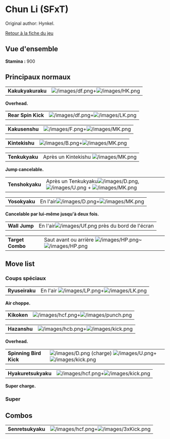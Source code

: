 # Chun Li (SFxT)

Original author: Hynkel.

[Retour à la fiche du jeu](Street_Fighter_x_Tekken "wikilink")

## Vue d'ensemble

**Stamina :** 900

## Principaux normaux

|                   |                                                                           |
|-------------------|---------------------------------------------------------------------------|
| **Kakukyakuraku** | ![](/images/df.png "/images/df.png")+![](/images/HK.png "/images/HK.png") |

**Overhead.**

|                    |                                                                           |
|--------------------|---------------------------------------------------------------------------|
| **Rear Spin Kick** | ![](/images/df.png "/images/df.png")+![](/images/LK.png "/images/LK.png") |

|                |                                                                         |
|----------------|-------------------------------------------------------------------------|
| **Kakusenshu** | ![](/images/F.png "/images/F.png")+![](/images/MK.png "/images/MK.png") |

|                |                                                                         |
|----------------|-------------------------------------------------------------------------|
| **Kintekishu** | ![](/images/B.png "/images/B.png")+![](/images/MK.png "/images/MK.png") |

|                |                                                          |
|----------------|----------------------------------------------------------|
| **Tenkukyaku** | Après un Kintekishu ![](/images/MK.png "/images/MK.png") |

**Jump cancelable.**

|                 |                                                                                                                                 |
|-----------------|---------------------------------------------------------------------------------------------------------------------------------|
| **Tenshokyaku** | Après un Tenkukyaku![](/images/D.png "/images/D.png"),![](/images/U.png "/images/U.png") + ![](/images/MK.png "/images/MK.png") |

|               |                                                                                 |
|---------------|---------------------------------------------------------------------------------|
| **Yosokyaku** | En l'air![](/images/D.png "/images/D.png")+![](/images/MK.png "/images/MK.png") |

**Cancelable par lui-même jusqu'à deux fois.**

|               |                                                                      |
|---------------|----------------------------------------------------------------------|
| **Wall Jump** | En l'air![](/images/Uf.png "/images/Uf.png") près du bord de l'écran |

|                  |                                                                                                  |
|------------------|--------------------------------------------------------------------------------------------------|
| **Target Combo** | Saut avant ou arrière ![](/images/HP.png "/images/HP.png")\~![](/images/HP.png "/images/HP.png") |

## Move list

### Coups spéciaux

|                |                                                                                    |
|----------------|------------------------------------------------------------------------------------|
| **Ryuseiraku** | En l'air ![](/images/LP.png "/images/LP.png")+![](/images/LK.png "/images/LK.png") |

**Air choppe.**

|             |                                                                                   |
|-------------|-----------------------------------------------------------------------------------|
| **Kikoken** | ![](/images/hcf.png "/images/hcf.png")+![](/images/punch.png "/images/punch.png") |

|              |                                                                                 |
|--------------|---------------------------------------------------------------------------------|
| **Hazanshu** | ![](/images/hcb.png "/images/hcb.png")+![](/images/kick.png "/images/kick.png") |

**Overhead.**

|                        |                                                                                                                         |
|------------------------|-------------------------------------------------------------------------------------------------------------------------|
| **Spinning Bird Kick** | ![](/images/D.png "/images/D.png") (charge) ![](/images/U.png "/images/U.png")+![](/images/kick.png "/images/kick.png") |

|                     |                                                                                 |
|---------------------|---------------------------------------------------------------------------------|
| **Hyakuretsukyaku** | ![](/images/hcf.png "/images/hcf.png")+![](/images/kick.png "/images/kick.png") |

**Super charge.**

### Super

## Combos

|                   |                                                                                     |
|-------------------|-------------------------------------------------------------------------------------|
| **Senretsukyaku** | ![](/images/hcf.png "/images/hcf.png")+![](/images/3xKick.png "/images/3xKick.png") |
